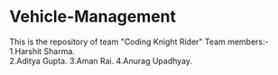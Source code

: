# Vehicle-Management #

This is the repository of team "Coding Knight Rider"
Team members:-
1.Harshit Sharma.  
2.Aditya Gupta.
3.Aman Rai.
4.Anurag Upadhyay.
